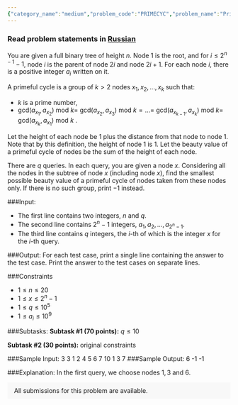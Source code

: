 ```yaml
---
{"category_name":"medium","problem_code":"PRIMECYC","problem_name":"Prime Cycle","problemComponents":{"constraints":"","constraintsState":false,"subtasks":"","subtasksState":false,"inputFormat":"","inputFormatState":false,"outputFormat":"","outputFormatState":false,"sampleTestCases":{"0":{"id":1,"input":"3 3\r\n    1 2 4 5 6 7 10\r\n    1 3 7","output":"6\r\n    -1\r\n    -1","explanation":"In the first query, we choose nodes $1,3$ and $6$.","isDeleted":false}}},"video_editorial_url":"","languages_supported":{"0":"CPP14","1":"C","2":"JAVA","3":"PYTH 3.6","4":"CPP17","5":"PYTH","6":"PYP3","7":"CS2","8":"ADA","9":"PYPY","10":"TEXT","11":"PAS fpc","12":"NODEJS","13":"RUBY","14":"PHP","15":"GO","16":"HASK","17":"TCL","18":"PERL","19":"SCALA","20":"LUA","21":"kotlin","22":"BASH","23":"JS","24":"LISP sbcl","25":"rust","26":"PAS gpc","27":"BF","28":"CLOJ","29":"R","30":"D","31":"CAML","32":"FORT","33":"ASM","34":"swift","35":"FS","36":"WSPC","37":"LISP clisp","38":"SQL","39":"SCM guile","40":"PERL6","41":"ERL","42":"CLPS","43":"ICK","44":"NICE","45":"PRLG","46":"ICON","47":"COB","48":"SCM chicken","49":"PIKE","50":"SCM qobi","51":"ST","52":"SQLQ","53":"NEM"},"max_timelimit":2,"source_sizelimit":50000,"problem_author":"minh2345","problem_tester":"","date_added":"2-01-2021","tags":{"0":"graphs","1":"ltime94","2":"medium","3":"minh2345","4":"pigeonhole"},"problem_difficulty_level":"Medium","best_tag":"","editorial_url":"https://discuss.codechef.com/problems/PRIMECYC","time":{"view_start_date":1616864402,"submit_start_date":1616864402,"visible_start_date":1616864402,"end_date":1735669800},"is_direct_submittable":false,"problemDiscussURL":"https://discuss.codechef.com/search?q=PRIMECYC","is_proctored":false,"visitedContests":{},"layout":"problem"}
---
```

### Read problem statements in [Russian](https://www.codechef.com/download/translated/LTIME94/russian/PRIMECYC.pdf)

You are given a full binary tree of height $n$. Node $1$ is the root, and for $i \leq 2^{n-1}-1$, node $i$ is the parent of node $2i$ and node $2i+1$. For each node $i$, there is a positive integer $a_i$ written on it.

A primeful cycle is a group of $k>2$ nodes $x_1,x_2,\ldots,x_k$ such that:

- $k$ is a prime number,
-  gcd($a_{x_1},a_{x_2}$) mod $k=$ gcd($a_{x_2},a_{x_3}$) mod $k= \ldots =$ gcd($a_{x_{k-1}},a_{x_k}$) mod $k=$ gcd($a_{x_k},a_{x_1}$) mod $k$ .

Let the height of each node be $1$ plus the distance from that node to node $1$. Note that by this definition, the height of node $1$ is $1$. Let the beauty value of a primeful cycle of nodes be the sum of the height of each node.

There are $q$ queries. In each query, you are given a node $x$. Considering all the nodes in the subtree of node $x$ (including node $x$), find the smallest possible beauty value of a primeful cycle of nodes taken from these nodes only. If there is no such group, print $-1$ instead.

###Input:
- The first line contains two integers, $n$ and $q$.
- The second line contains $2^n-1$ integers, $a_1,a_2,\ldots,a_{2^n-1}$.
- The third line contains $q$ integers, the $i$-th of which is the integer $x$ for the $i$-th query. 

###Output:
For each test case, print a single line containing the answer to the test case. Print the answer to the test cases on separate lines.

###Constraints 
- $1 \le n \le 20$
- $1 \le x \le 2^n-1$
- $1 \le q \le 10^5$
- $1 \le a_i \le 10^9$

###Subtasks:
**Subtask #1 (70 points):** $q \le 10$

**Subtask #2 (30 points):** original constraints

###Sample Input:
    3 3
    1 2 4 5 6 7 10
    1 3 7
###Sample Output:
    6
    -1
    -1
	
###Explanation:
In the first query, we choose nodes $1,3$ and $6$.
<aside style='background: #f8f8f8;padding: 10px 15px;'><div>All submissions for this problem are available.</div></aside>